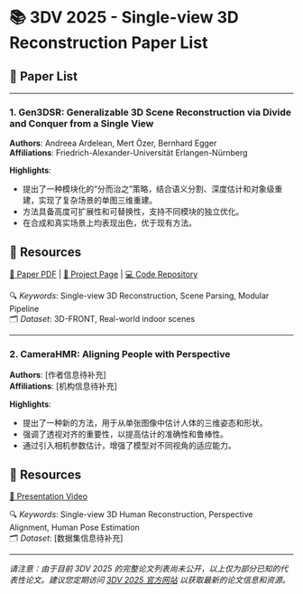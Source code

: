 # 📚 3DV 2025 - Single-view 3D Reconstruction Paper List

## 📄 Paper List

---

### 1. Gen3DSR: Generalizable 3D Scene Reconstruction via Divide and Conquer from a Single View
**Authors**: Andreea Ardelean, Mert Özer, Bernhard Egger  
**Affiliations**: Friedrich-Alexander-Universität Erlangen-Nürnberg

**Highlights**:
- 提出了一种模块化的“分而治之”策略，结合语义分割、深度估计和对象级重建，实现了复杂场景的单图三维重建。
- 方法具备高度可扩展性和可替换性，支持不同模块的独立优化。
- 在合成和真实场景上均表现出色，优于现有方法。

## 🔗 Resources
[📄 Paper PDF](https://arxiv.org/abs/2404.03421) | [🔗 Project Page](https://andreeadogaru.github.io/Gen3DSR/) | [💻 Code Repository](https://github.com/AndreeaDogaru/Gen3DSR)

🔍 *Keywords*: Single-view 3D Reconstruction, Scene Parsing, Modular Pipeline  
🗂️ *Dataset*: 3D-FRONT, Real-world indoor scenes

---

### 2. CameraHMR: Aligning People with Perspective
**Authors**: [作者信息待补充]  
**Affiliations**: [机构信息待补充]

**Highlights**:
- 提出了一种新的方法，用于从单张图像中估计人体的三维姿态和形状。
- 强调了透视对齐的重要性，以提高估计的准确性和鲁棒性。
- 通过引入相机参数估计，增强了模型对不同视角的适应能力。

## 🔗 Resources
[🎥 Presentation Video](https://www.youtube.com/watch?v=v3WzpjXpknc)

🔍 *Keywords*: Single-view 3D Human Reconstruction, Perspective Alignment, Human Pose Estimation  
🗂️ *Dataset*: [数据集信息待补充]

---

*请注意：由于目前 3DV 2025 的完整论文列表尚未公开，以上仅为部分已知的代表性论文。建议您定期访问 [3DV 2025 官方网站](https://3dvconf.github.io/2025/) 以获取最新的论文信息和资源。*
